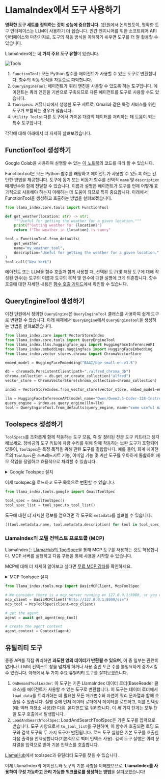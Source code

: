 # LlamaIndex에서 도구 사용하기

**명확한 도구 세트를 정의하는 것이 성능에 중요합니다.** [1단원](../../unit1/tools)에서 논의했듯이, 명확한 도구 인터페이스는 LLM이 사용하기 더 쉽습니다. 인간 엔지니어를 위한 소프트웨어 API 인터페이스와 마찬가지로, 도구의 작동 방식을 이해하기 쉬우면 도구를 더 잘 활용할 수 있습니다.

LlamaIndex에는 **네 가지 주요 도구 유형**이 있습니다.

![Tools](https://huggingface.co/datasets/agents-course/course-images/resolve/main/en/unit2/llama-index/tools.png)

1.  `FunctionTool`: 모든 Python 함수를 에이전트가 사용할 수 있는 도구로 변환합니다. 함수의 작동 방식을 자동으로 파악합니다.
2.  `QueryEngineTool`: 에이전트가 쿼리 엔진을 사용할 수 있도록 하는 도구입니다. 에이전트는 쿼리 엔진을 기반으로 구축되므로 다른 에이전트를 도구로 사용할 수도 있습니다.
3.  `Toolspecs`: 커뮤니티에서 생성한 도구 세트로, Gmail과 같은 특정 서비스를 위한 도구가 포함되는 경우가 많습니다.
4.  `Utility Tools`: 다른 도구에서 가져온 대량의 데이터를 처리하는 데 도움이 되는 특수 도구입니다.

각각에 대해 아래에서 더 자세히 살펴보겠습니다.

## FunctionTool 생성하기

<Tip>
Google Colab을 사용하여 실행할 수 있는 <a href="https://huggingface.co/agents-course/notebooks/blob/main/unit2/llama-index/tools.ipynb" target="_blank">이 노트북</a>의 코드를 따라 할 수 있습니다.
</Tip>

FunctionTool은 모든 Python 함수를 래핑하고 에이전트가 사용할 수 있도록 하는 간단한 방법을 제공합니다. 도구에 동기 또는 비동기 함수를 선택적 `name` 및 `description` 매개변수와 함께 전달할 수 있습니다. 이름과 설명은 에이전트가 도구를 언제 어떻게 효과적으로 사용해야 하는지 이해하는 데 도움이 되므로 특히 중요합니다. 아래에서 FunctionTool을 생성하고 호출하는 방법을 살펴보겠습니다.

```python
from llama_index.core.tools import FunctionTool

def get_weather(location: str) -> str:
    """Useful for getting the weather for a given location."""
    print(f"Getting weather for {location}")
    return f"The weather in {location} is sunny"

tool = FunctionTool.from_defaults(
    get_weather,
    name="my_weather_tool",
    description="Useful for getting the weather for a given location.",
)
tool.call("New York")
```

<Tip>에이전트 또는 LLM을 함수 호출과 함께 사용할 때, 선택된 도구(및 해당 도구에 대해 작성된 인수)는 도구의 이름과 도구의 목적 및 인수에 대한 설명에 크게 의존합니다. 함수 호출에 대한 자세한 내용은 <a href="https://docs.llamaindex.ai/en/stable/examples/workflow/function_calling_agent/">함수 호출 가이드</a>에서 확인할 수 있습니다.</Tip>

## QueryEngineTool 생성하기

이전 단원에서 정의한 `QueryEngine`은 `QueryEngineTool` 클래스를 사용하여 쉽게 도구로 변환할 수 있습니다. 아래 예제에서 `QueryEngine`에서 `QueryEngineTool`을 생성하는 방법을 살펴보겠습니다.

```python
from llama_index.core import VectorStoreIndex
from llama_index.core.tools import QueryEngineTool
from llama_index.llms.huggingface_api import HuggingFaceInferenceAPI
from llama_index.embeddings.huggingface import HuggingFaceEmbedding
from llama_index.vector_stores.chroma import ChromaVectorStore

embed_model = HuggingFaceEmbedding("BAAI/bge-small-en-v1.5")

db = chromadb.PersistentClient(path="./alfred_chroma_db")
chroma_collection = db.get_or_create_collection("alfred")
vector_store = ChromaVectorStore(chroma_collection=chroma_collection)

index = VectorStoreIndex.from_vector_store(vector_store, embed_model=embed_model)

llm = HuggingFaceInferenceAPI(model_name="Qwen/Qwen2.5-Coder-32B-Instruct")
query_engine = index.as_query_engine(llm=llm)
tool = QueryEngineTool.from_defaults(query_engine, name="some useful name", description="some useful description")
```

## Toolspecs 생성하기

`ToolSpecs`를 조화롭게 함께 작동하는 도구 모음, 즉 잘 정리된 전문 도구 키트라고 생각해보세요. 정비공의 도구 키트에 차량 수리를 위해 함께 작동하는 보완 도구가 포함되어 있듯이, `ToolSpec`은 특정 목적을 위해 관련 도구를 결합합니다. 예를 들어, 회계 에이전트의 `ToolSpec`은 스프레드시트 기능, 이메일 기능 및 계산 도구를 우아하게 통합하여 재무 작업을 정밀하고 효율적으로 처리할 수 있습니다.

<details>
<summary>Google Toolspec 설치</summary>
<a href="./llama-hub">LlamaHub 섹션</a>에서 소개했듯이, 다음 명령으로 Google toolspec을 설치할 수 있습니다.

```python
pip install llama-index-tools-google
```
</details>

이제 toolspec을 로드하고 도구 목록으로 변환할 수 있습니다.

```python
from llama_index.tools.google import GmailToolSpec

tool_spec = GmailToolSpec()
tool_spec_list = tool_spec.to_tool_list()
```

도구에 대한 더 자세한 정보를 얻으려면 각 도구의 `metadata`를 살펴볼 수 있습니다.

```python
[(tool.metadata.name, tool.metadata.description) for tool in tool_spec_list]
```

### LlamaIndex의 모델 컨텍스트 프로토콜 (MCP)

LlamaIndex는 [LlamaHub의 ToolSpec](https://llamahub.ai/l/tools/llama-index-tools-mcp?from=)을 통해 MCP 도구를 사용하는 것도 허용합니다. MCP 서버를 실행하고 다음 구현을 통해 사용을 시작할 수 있습니다.

MCP에 대해 더 자세히 알아보고 싶다면 [무료 MCP 강좌](https://huggingface.co/learn/mcp-course/)를 확인하세요.

<details>
<summary>MCP Toolspec 설치</summary>
<a href="./llama-hub">LlamaHub 섹션</a>에서 소개했듯이, 다음 명령으로 MCP toolspec을 설치할 수 있습니다.

```python
pip install llama-index-tools-mcp
```
</details>

```python
from llama_index.tools.mcp import BasicMCPClient, McpToolSpec

# We consider there is a mcp server running on 127.0.0.1:8000, or you can use the mcp client to connect to your own mcp server.
mcp_client = BasicMCPClient("http://127.0.0.1:8000/sse")
mcp_tool = McpToolSpec(client=mcp_client)

# get the agent
agent = await get_agent(mcp_tool)

# create the agent context
agent_context = Context(agent)
```

## 유틸리티 도구

종종 API를 직접 쿼리하면 **과도한 양의 데이터가 반환될 수 있으며**, 이 중 일부는 관련이 없거나 LLM의 컨텍스트 창을 넘치게 하거나 사용 중인 토큰 수를 불필요하게 증가시킬 수 있습니다. 아래에서 두 가지 주요 유틸리티 도구를 살펴보겠습니다.

1.  `OnDemandToolLoader`: 이 도구는 기존 LlamaIndex 데이터 로더(BaseReader 클래스)를 에이전트가 사용할 수 있는 도구로 변환합니다. 이 도구는 데이터 로더에서 `load_data`를 트리거하는 데 필요한 모든 매개변수와 자연어 쿼리 문자열과 함께 호출될 수 있습니다. 실행 중에 먼저 데이터 로더에서 데이터를 로드하고, 이를 인덱싱(예: 벡터 저장소 사용)한 다음 '온디맨드'로 쿼리합니다. 이 세 가지 단계는 모두 단일 도구 호출에서 발생합니다.
2.  `LoadAndSearchToolSpec`: LoadAndSearchToolSpec은 기존 도구를 입력으로 받습니다. 도구 사양으로서 `to_tool_list`를 구현하며, 이 함수가 호출되면 로딩 도구와 검색 도구의 두 가지 도구가 반환됩니다. 로드 도구 실행은 기본 도구를 호출한 다음 출력을 인덱싱합니다(기본적으로 벡터 인덱스 사용). 검색 도구 실행은 쿼리 문자열을 입력으로 받아 기본 인덱스를 호출합니다.

<Tip><a href="https://llamahub.ai/">LlamaHub</a>에서 toolspec과 유틸리티 도구를 찾을 수 있습니다.</Tip>

이제 LlamaIndex의 에이전트와 도구의 기본 사항을 이해했으므로, **LlamaIndex를 사용하여 구성 가능하고 관리 가능한 워크플로를 생성하는 방법**을 살펴보겠습니다!